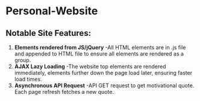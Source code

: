 # Personal-Website

## Notable Site Features:
1. **Elements rendered from JS/jQuery** -All HTML elements are in .js file and appended to HTML file to ensure all elements are rendered as a group.
2. **AJAX Lazy Loading** -The website top elements are rendered immediately, elements further down the page load later, ensuring faster load times.
3. **Asynchronous API Request** -API GET request to get motivational quote. Each page refresh fetches a new quote. 

